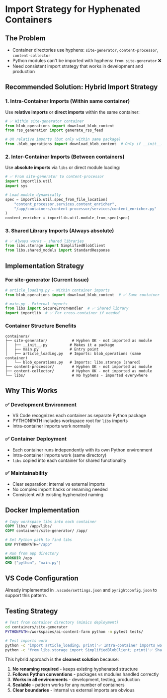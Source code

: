 # Import Strategy for Hyphenated Containers

## The Problem
- Container directories use hyphens: `site-generator`, `content-processor`, `content-collector`  
- Python modules can't be imported with hyphens: `from site-generator` ❌
- Need consistent import strategy that works in development and production

## **Recommended Solution: Hybrid Import Strategy**

### 1. **Intra-Container Imports** (Within same container)
Use **relative imports** or **direct imports** within the same container:

```python
# ✅ Within site-generator container
from blob_operations import download_blob_content
from rss_generation import generate_rss_feed

# OR relative imports (but only within same package)
from .blob_operations import download_blob_content  # Only if __init__.py exists
```

### 2. **Inter-Container Imports** (Between containers)  
Use **absolute imports** via `libs` or direct module loading:

```python
# ✅ From site-generator to content-processor
import importlib.util
import sys

# Load module dynamically
spec = importlib.util.spec_from_file_location(
    "content_processor.services.content_enricher", 
    "/app/containers/content-processor/services/content_enricher.py"
)
content_enricher = importlib.util.module_from_spec(spec)
```

### 3. **Shared Library Imports** (Always absolute)
```python
# ✅ Always works - shared libraries
from libs.storage import SimplifiedBlobClient
from libs.shared_models import StandardResponse
```

## **Implementation Strategy**

### For site-generator (Current Issue)
```python
# article_loading.py - Within container imports
from blob_operations import download_blob_content  # ✅ Same container

# main.py - External imports  
from libs import SecureErrorHandler  # ✅ Shared library
import importlib  # ✅ For cross-container if needed
```

### Container Structure Benefits
```
containers/
├── site-generator/           # Hyphen OK - not imported as module
│   ├── __init__.py          # Makes it a package
│   ├── main.py              # Entry point
│   ├── article_loading.py   # Imports: blob_operations (same container)
│   └── blob_operations.py   # Imports: libs.storage (shared)
├── content-processor/        # Hyphen OK - not imported as module  
├── content-collector/        # Hyphen OK - not imported as module
└── libs/                     # No hyphens - imported everywhere
```

## **Why This Works**

### ✅ **Development Environment**
- VS Code recognizes each container as separate Python package
- PYTHONPATH includes workspace root for `libs` imports
- Intra-container imports work normally

### ✅ **Container Deployment**  
- Each container runs independently with its own Python environment
- Intra-container imports work (same directory)
- `libs` copied into each container for shared functionality

### ✅ **Maintainability**
- Clear separation: internal vs external imports
- No complex import hacks or renaming needed
- Consistent with existing hyphenated naming

## **Docker Implementation**
```dockerfile
# Copy workspace libs into each container
COPY libs/ /app/libs/
COPY containers/site-generator/ /app/

# Set Python path to find libs
ENV PYTHONPATH="/app"

# Run from app directory
WORKDIR /app
CMD ["python", "main.py"]
```

## **VS Code Configuration**
Already implemented in `.vscode/settings.json` and `pyrightconfig.json` to support this pattern.

## **Testing Strategy**
```bash
# Test from container directory (mimics deployment)
cd containers/site-generator
PYTHONPATH=/workspaces/ai-content-farm python -m pytest tests/

# Test imports work
python -c "import article_loading; print('✅ Intra-container imports work')"
python -c "from libs.storage import SimplifiedBlobClient; print('✅ Shared library imports work')"
```

This hybrid approach is the **cleanest solution** because:
1. **No renaming required** - keeps existing hyphenated structure
2. **Follows Python conventions** - packages vs modules handled correctly  
3. **Works in all environments** - development, testing, production
4. **Scalable** - pattern works for any number of containers
5. **Clear boundaries** - internal vs external imports are obvious